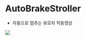 # AutoBrakeStroller

- 자동으로 멈추는 유모차 작동영상

<img src="https://user-images.githubusercontent.com/66052290/247098748-cf403791-da8b-47e6-9542-4ecefd1822e3.gif">
